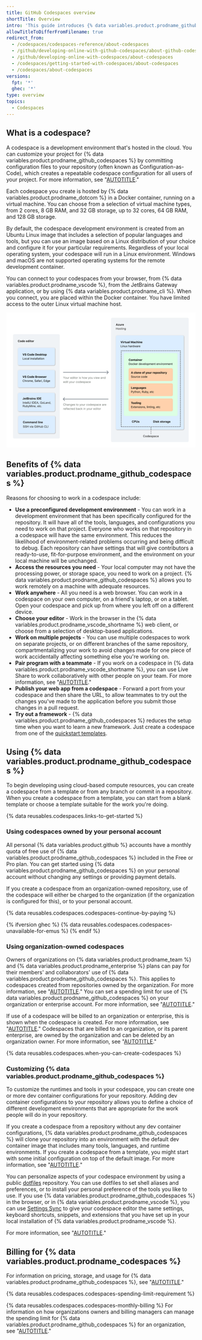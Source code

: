 ```yaml
---
title: GitHub Codespaces overview
shortTitle: Overview
intro: 'This guide introduces {% data variables.product.prodname_github_codespaces %} and provides details on how it works and how to use it.'
allowTitleToDifferFromFilename: true
redirect_from:
  - /codespaces/codespaces-reference/about-codespaces
  - /github/developing-online-with-github-codespaces/about-github-codespaces
  - /github/developing-online-with-codespaces/about-codespaces
  - /codespaces/getting-started-with-codespaces/about-codespaces
  - /codespaces/about-codespaces
versions:
  fpt: '*'
  ghec: '*'
type: overview
topics:
  - Codespaces
---
```


## What is a codespace?

A codespace is a development environment that's hosted in the cloud. You can customize your project for {% data variables.product.prodname_github_codespaces %} by committing configuration files to your repository (often known as Configuration-as-Code), which creates a repeatable codespace configuration for all users of your project. For more information, see "[AUTOTITLE](/codespaces/setting-up-your-project-for-codespaces/adding-a-dev-container-configuration/introduction-to-dev-containers)."

Each codespace you create is hosted by {% data variables.product.prodname_dotcom %} in a Docker container, running on a virtual machine. You can choose from a selection of virtual machine types, from 2 cores, 8 GB RAM, and 32 GB storage, up to 32 cores, 64 GB RAM, and 128 GB storage.

By default, the codespace development environment is created from an Ubuntu Linux image that includes a selection of popular languages and tools, but you can use an image based on a Linux distribution of your choice and configure it for your particular requirements. Regardless of your local operating system, your codespace will run in a Linux environment. Windows and macOS are not supported operating systems for the remote development container.

You can connect to your codespaces from your browser, from {% data variables.product.prodname_vscode %}, from the JetBrains Gateway application, or by using {% data variables.product.prodname_cli %}. When you connect, you are placed within the Docker container. You have limited access to the outer Linux virtual machine host.

![Diagram showing the relationship between a code editor and a codespace running on an Azure virtual machine.](/assets/images/help/codespaces/codespaces-diagram.png)

## Benefits of {% data variables.product.prodname_github_codespaces %}

Reasons for choosing to work in a codespace include:

* **Use a preconfigured development environment** - You can work in a development environment that has been specifically configured for the repository. It will have all of the tools, languages, and configurations you need to work on that project. Everyone who works on that repository in a codespace will have the same environment. This reduces the likelihood of environment-related problems occurring and being difficult to debug. Each repository can have settings that will give contributors a ready-to-use, fit-for-purpose environment, and the environment on your local machine will be unchanged.
* **Access the resources you need** - Your local computer may not have the processing power, or storage space, you need to work on a project. {% data variables.product.prodname_github_codespaces %} allows you to work remotely on a machine with adequate resources.
* **Work anywhere** - All you need is a web browser. You can work in a codespace on your own computer, on a friend's laptop, or on a tablet. Open your codespace and pick up from where you left off on a different device.
* **Choose your editor** - Work in the browser in the {% data variables.product.prodname_vscode_shortname %} web client, or choose from a selection of desktop-based applications.
* **Work on multiple projects** - You can use multiple codespaces to work on separate projects, or on different branches of the same repository, compartmentalizing your work to avoid changes made for one piece of work accidentally affecting something else you're working on.
* **Pair program with a teammate** - If you work on a codespace in {% data variables.product.prodname_vscode_shortname %}, you can use Live Share to work collaboratively with other people on your team. For more information, see "[AUTOTITLE](/codespaces/developing-in-a-codespace/working-collaboratively-in-a-codespace)."
* **Publish your web app from a codespace** - Forward a port from your codespace and then share the URL, to allow teammates to try out the changes you've made to the application before you submit those changes in a pull request.
* **Try out a framework** - {% data variables.product.prodname_github_codespaces %} reduces the setup time when you want to learn a new framework. Just create a codespace from one of the [quickstart templates](https://github.com/codespaces/templates).

## Using {% data variables.product.prodname_github_codespaces %}

To begin developing using cloud-based compute resources, you can create a codespace from a template or from any branch or commit in a repository. When you create a codespace from a template, you can start from a blank template or choose a template suitable for the work you're doing.

{% data reusables.codespaces.links-to-get-started %}

### Using codespaces owned by your personal account

All personal {% data variables.product.github %} accounts have a monthly quota of free use of {% data variables.product.prodname_github_codespaces %} included in the Free or Pro plan. You can get started using {% data variables.product.prodname_github_codespaces %} on your personal account without changing any settings or providing payment details.

If you create a codespace from an organization-owned repository, use of the codespace will either be charged to the organization (if the organization is configured for this), or to your personal account.

{% data reusables.codespaces.codespaces-continue-by-paying %}

{% ifversion ghec %}
{% data reusables.codespaces.codespaces-unavailable-for-emus %}
{% endif %}

### Using organization-owned codespaces

Owners of organizations on {% data variables.product.prodname_team %} and {% data variables.product.prodname_enterprise %} plans can pay for their members' and collaborators' use of {% data variables.product.prodname_github_codespaces %}. This applies to codespaces created from repositories owned by the organization. For more information, see "[AUTOTITLE](/codespaces/managing-codespaces-for-your-organization/choosing-who-owns-and-pays-for-codespaces-in-your-organization)." You can set a spending limit for use of {% data variables.product.prodname_github_codespaces %} on your organization or enterprise account. For more information, see "[AUTOTITLE](/billing/managing-billing-for-github-codespaces/managing-the-spending-limit-for-github-codespaces)."

If use of a codespace will be billed to an organization or enterprise, this is shown when the codespace is created. For more information, see "[AUTOTITLE](/codespaces/developing-in-a-codespace/creating-a-codespace-for-a-repository#creating-a-codespace-for-a-repository)." Codespaces that are billed to an organization, or its parent enterprise, are owned by the organization and can be deleted by an organization owner. For more information, see "[AUTOTITLE](/codespaces/developing-in-a-codespace/deleting-a-codespace#deleting-codespaces-in-your-organization)."

{% data reusables.codespaces.when-you-can-create-codespaces %}

### Customizing {% data variables.product.prodname_github_codespaces %}

To customize the runtimes and tools in your codespace, you can create one or more dev container configurations for your repository. Adding dev container configurations to your repository allows you to define a choice of different development environments that are appropriate for the work people will do in your repository.

If you create a codespace from a repository without any dev container configurations, {% data variables.product.prodname_github_codespaces %} will clone your repository into an environment with the default dev container image that includes many tools, languages, and runtime environments. If you create a codespace from a template, you might start with some initial configuration on top of the default image. For more information, see "[AUTOTITLE](/codespaces/setting-up-your-project-for-codespaces/adding-a-dev-container-configuration/introduction-to-dev-containers)."

You can personalize aspects of your codespace environment by using a public [dotfiles](https://dotfiles.github.io/tutorials/) repository. You can use dotfiles to set shell aliases and preferences, or to install your personal preference of the tools you like to use. If you use {% data variables.product.prodname_github_codespaces %} in the browser, or in {% data variables.product.prodname_vscode %}, you can use [Settings Sync](https://code.visualstudio.com/docs/editor/settings-sync) to give your codespace editor the same settings, keyboard shortcuts, snippets, and extensions that you have set up in your local installation of {% data variables.product.prodname_vscode %}.

For more information, see "[AUTOTITLE](/codespaces/customizing-your-codespace)."

## Billing for {% data variables.product.prodname_codespaces %}

For information on pricing, storage, and usage for {% data variables.product.prodname_github_codespaces %}, see "[AUTOTITLE](/billing/managing-billing-for-github-codespaces/about-billing-for-github-codespaces)."

{% data reusables.codespaces.codespaces-spending-limit-requirement %}

{% data reusables.codespaces.codespaces-monthly-billing %} For information on how organizations owners and billing managers can manage the spending limit for {% data variables.product.prodname_github_codespaces %} for an organization, see "[AUTOTITLE](/billing/managing-billing-for-github-codespaces/managing-the-spending-limit-for-github-codespaces)."
